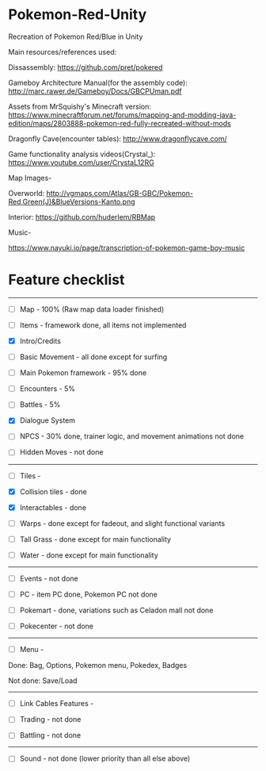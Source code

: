 # Pokemon-Red-Unity
Recreation of Pokemon Red/Blue in Unity

Main resources/references used:

Dissassembly: https://github.com/pret/pokered

Gameboy Architecture Manual(for the assembly code): http://marc.rawer.de/Gameboy/Docs/GBCPUman.pdf

Assets from MrSquishy's Minecraft version: https://www.minecraftforum.net/forums/mapping-and-modding-java-edition/maps/2803888-pokemon-red-fully-recreated-without-mods

Dragonfly Cave(encounter tables): http://www.dragonflycave.com/

Game functionality analysis videos(Crystal_): https://www.youtube.com/user/CrystaL12RG

Map Images-

Overworld: http://vgmaps.com/Atlas/GB-GBC/Pokemon-Red,Green(J)&BlueVersions-Kanto.png

Interior: https://github.com/huderlem/RBMap

Music-

https://www.nayuki.io/page/transcription-of-pokemon-game-boy-music

# Feature checklist

--------------------------------------------------------

- [ ] Map - 100% (Raw map data loader finished)

- [ ] Items - framework done, all items not implemented

- [x] Intro/Credits

- [ ] Basic Movement - all done except for surfing

- [ ] Main Pokemon framework - 95% done

- [ ] Encounters - 5%

- [ ] Battles - 5%

- [x] Dialogue System 

- [ ] NPCS - 30% done, trainer logic, and movement animations not done

- [ ] Hidden Moves - not done

--------------------------------------------------------

- [ ] Tiles -

- [x] Collision tiles - done

- [x] Interactables - done

- [ ] Warps - done except for fadeout, and slight functional variants

- [ ] Tall Grass - done except for main functionality

- [ ] Water - done except for main functionality

-----------------------------------------------------------------



- [ ] Events - not done

- [ ] PC - item PC done, Pokemon PC not done

- [ ] Pokemart - done, variations such as Celadon mall not done
- [ ] Pokecenter - not done

--------------------------------------------------------

- [ ] Menu - 

Done: Bag, Options, Pokemon menu, Pokedex,  Badges

Not done:  Save/Load

--------------------------------------------------------

- [ ] Link Cables Features -

- [ ] Trading - not done
- [ ] Battling - not done
--------------------------------------------------------
- [ ] Sound - not done (lower priority than all else above)
